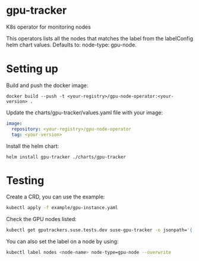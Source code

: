 # gpu-tracker
K8s operator for monitoring nodes

This operators lists all the nodes that matches the label from the labelConfig helm chart values. Defaults to: node-type: gpu-node.

# Setting up
Build and push the docker image:

`docker build --push -t <your-registry>/gpu-node-operator:<your-version> .`

Update the charts/gpu-tracker/values.yaml file with your image:
```yaml
image:
  repository: <your-registry>/gpu-node-operator
  tag: <your-version>
```

Install the helm chart:
```
helm install gpu-tracker ./charts/gpu-tracker
```

# Testing

Create a CRD, you can use the example:

```sh
kubectl apply -f example/gpu-instance.yaml
```

Check the GPU nodes listed:

```sh
kubectl get gputrackers.suse.tests.dev suse-gpu-tracker -o jsonpath='{.gpu_nodes}
```

You can also set the label on a node by using:
```sh
kubectl label nodes <node-name> node-type=gpu-node --overwrite
```